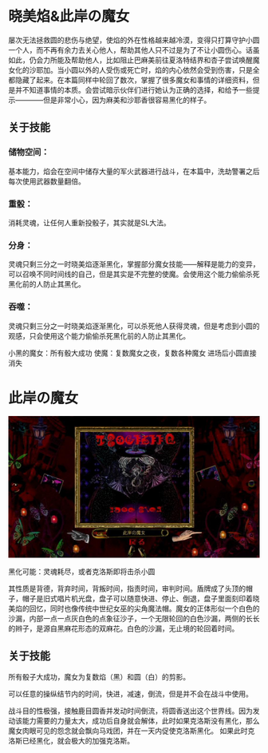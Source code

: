 # 晓美焰&此岸の魔女
屡次无法拯救圆的悲伤与绝望，使焰的外在性格越来越冷漠，变得只打算守护小圆一个人，而不再有余力去关心他人，帮助其他人只不过是为了不让小圆伤心。话虽如此，仍会力所能及帮助他人，比如阻止巴麻美前往夏洛特结界和杏子尝试唤醒魔女化的沙耶加。当小圆以外的人受伤或死亡时，焰的内心依然会受到伤害，只是全都隐藏了起来。在本篇同样中轮回了数次，掌握了很多魔女和事情的详细资料，但是并不知道事情的本质。会尝试暗示伙伴们进行她认为正确的选择，和给予一些提示————但是非常小心，因为麻美和沙耶香很容易黑化的样子。

## 关于技能

### 储物空间：

基本能力，焰会在空间中储存大量的军火武器进行战斗，在本篇中，洗劫警署之后每次使用武器数量翻倍。

### 重骰：
消耗灵魂，让任何人重新投骰子，其实就是SL大法。

### 分身：
灵魂只剩三分之一时晓美焰逐渐黑化，掌握部分魔女技能——解释是能力的变异，可以召唤不同时间线的自己，但是其实是不完整的使魔。会使用这个能力偷偷杀死黑化前的人防止其黑化。

### 吞噬：
灵魂只剩三分之一时晓美焰逐渐黑化，可以杀死他人获得灵魂，但是考虑到小圆的观感，只会使用这个能力偷偷杀死黑化前的人防止其黑化。

小黑的魔女：所有骰大成功
使魔：复数魔女之夜，复数各种魔女
进场后小圆直接消失

# 此岸の魔女
![younghz的Markdown库](https://github.com/Flocculus/Madoka/blob/master/Picture/%E6%AD%A4%E5%B2%B8%E7%9A%84%E9%AD%94%E5%A5%B3.jpg)

黑化可能：灵魂耗尽，或者克洛斯即将击杀小圆

其性质是背德，背弃时间，背叛时间，指责时间，审判时间。盾牌成了头顶的帽子，帽子是旧式唱片机光盘，盘子可以随意快进、停止、倒退，盘子里面刻印着晓美焰的回忆，同时也像传统中世纪女巫的尖角魔法帽。魔女的正体形似一个白色的沙漏，内部一点一点灰白色的点象征沙子，一个无限轮回的白色沙漏，两侧的长长的辫子，是源自黑麻花形态的双麻花。白色的沙漏，无止境的轮回着时间。

## 关于技能

所有骰子大成功，魔女为复数焰（黑）和圆（白）的剪影。

可以任意的操纵结节内的时间，快进，减速，倒流，但是并不会在战斗中使用。

战斗目的性极强，接触鹿目圆香并发动时间倒流，将圆香送出这个世界线。因为发动该能力需要的力量太大，成功后自身就会解体，此时如果克洛斯没有黑化，那么魔女肉眼可见的怨念就会飘向马戏团，并在一天内促使克洛斯黑化。 如果此时克洛斯已经黑化，就会极大的加强克洛斯。

